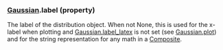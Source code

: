 ### [Gaussian](Gaussian.md).label (property)




The label of the distribution object.  When not None, this is used for
the x-label when plotting and [Gaussian.label_latex](Gaussian.label_latex.md) is not set (see [Gaussian.plot](Gaussian.plot.md))
and for the string representation for any math in a [Composite](Composite.md).

